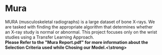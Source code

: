 # Mura
MURA (musculoskeletal radiographs) is a large dataset of bone X-rays.
We are tasked with finding the appropriate algorithm that determines whether an X-ray study is normal or abnormal.
This project focuses only on the wrist studies using a Transfer Learning Approach.<br>
<strong> Please Refer to the "Mura Report.pdf" for more information about the Selection Criteria used while Chosing our Model.<\strong> 
